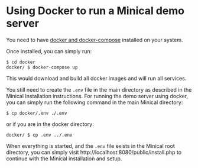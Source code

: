# Using Docker to run a Minical demo server

You need to have [docker and docker-compose](https://docs.docker.com/desktop/) installed on your system.

Once installed, you can simply run:

```
$ cd docker
docker/ $ docker-compose up
```

This would download and build all docker images and will run all services.

You still need to create the `.env` file in the main directory as described in the Minical Installation
instructions. For running the demo server using docker, you can simply run the following command in the
main Minical directory:

```
$ cp docker/.env ./.env
```

or if you are in the docker directory:

```
docker/ $ cp .env ../.env
```

When everything is started, and the `.env` file exists in the Minical root directory, you can simply
visit http://localhost:8080/public/install.php to continue with the Minical installation and setup.

